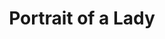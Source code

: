 ---
label: 30
title: Portrait of a Lady
short_title: Portrait of a Lady
layout: entry
order: 237
presentation: side-by-side
object:
  - id: 30
---
